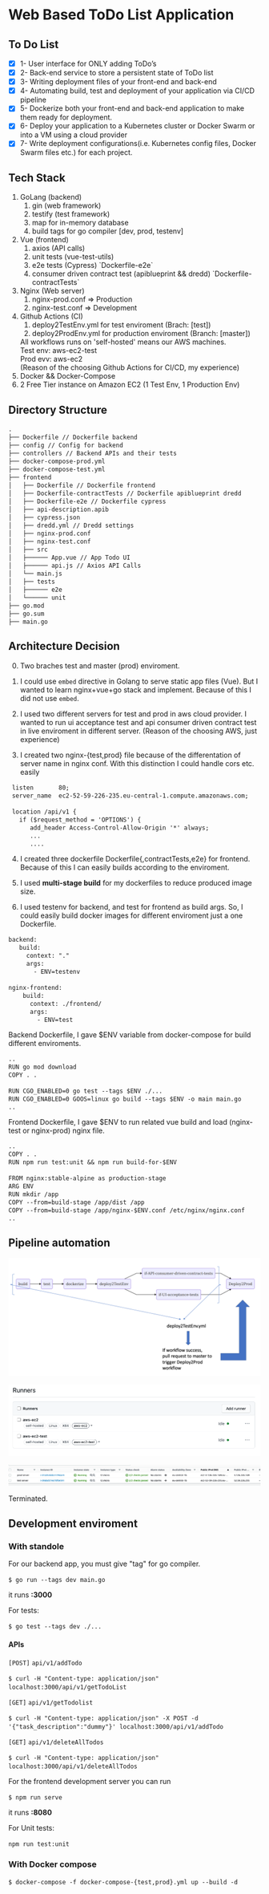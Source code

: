 # Web Based ToDo List Application

## To Do List

- [x] 1- User interface for ONLY adding ToDo’s
- [x] 2- Back-end service to store a persistent state of ToDo list
- [x] 3- Writing deployment files of your front-end and back-end
- [x] 4- Automating build, test and deployment of your application via CI/CD pipeline
- [x] 5- Dockerize both your front-end and back-end application to make them ready for deployment.
- [x] 6- Deploy your application to a Kubernetes cluster or Docker Swarm or into a VM using a cloud provider
- [x] 7- Write deployment configurations(i.e. Kubernetes config files, Docker Swarm files etc.) for each project.

## Tech Stack

<ol>
<li>GoLang (backend)
    <ol>
        <li>gin (web framework)</li>
        <li>testify (test framework)</li>
        <li>map for in-memory database</li>
        <li>build tags for go compiler [dev, prod, testenv]</li>
    </ol>
</li>

<li> Vue (frontend) 
    <ol>
        <li>axios (API calls)</li>
        <li>unit tests (vue-test-utils)</li>
        <li>e2e tests (Cypress) `Dockerfile-e2e`</li>
        <li>consumer driven contract test (apiblueprint && dredd) `Dockerfile-contractTests` </li>
    </ol>
</li>

<li>Nginx (Web server)
    <ol>
        <li>nginx-prod.conf => Production</li>
        <li>nginx-test.conf => Development</li>
    </ol>
</li>


<li>Github Actions (CI)
    <ol>
        <li>deploy2TestEnv.yml for test enviroment (Brach: [test]) </li>
        <li>deploy2ProdEnv.yml for production enviroment (Branch: [master]) </li>
    </ol>
    All workflows runs on 'self-hosted' means our AWS machines. <br/> 
    Test env: aws-ec2-test <br/> 
    Prod evv: aws-ec2 <br/>
    (Reason of the choosing Github Actions for CI/CD, my experience)
</li>

<li>Docker && Docker-Compose</li>

<li>2 Free Tier instance on Amazon EC2 (1 Test Env, 1 Production Env)</li>
</ol>

## Directory Structure
```
.
├── Dockerfile // Dockerfile backend
├── config // Config for backend
├── controllers // Backend APIs and their tests
├── docker-compose-prod.yml 
├── docker-compose-test.yml
├── frontend
│   ├── Dockerfile // Dockerfile frontend
│   ├── Dockerfile-contractTests // Dockerfile apiblueprint dredd
│   ├── Dockerfile-e2e // Dockerfile cypress
│   ├── api-description.apib 
│   ├── cypress.json
│   ├── dredd.yml // Dredd settings
│   ├── nginx-prod.conf 
│   ├── nginx-test.conf
│   ├── src
│   ├────── App.vue // App Todo UI
│   ├────── api.js // Axios API Calls
│   └── main.js
│   ├── tests
│   ├────── e2e
│   └────── unit
├── go.mod
├── go.sum
├── main.go

```

## Architecture Decision

0. Two braches test and master (prod) enviroment.

1. I could use `embed` directive in Golang to serve static app files (Vue).
But I wanted to learn nginx+vue+go stack and implement. Because of this I did not use
`embed`.

2. I used two different servers for test and prod in aws cloud provider. 
I wanted to run ui acceptance test and api consumer driven contract test 
in live enviroment in different server. 
(Reason of the choosing AWS, just experience)

3. I created two nginx-{test,prod} file because of the differentation of server name in nginx conf.
With this distinction I could handle cors etc. easily

```
 listen       80;
 server_name  ec2-52-59-226-235.eu-central-1.compute.amazonaws.com;

 location /api/v1 {
   if ($request_method = 'OPTIONS') {
      add_header Access-Control-Allow-Origin '*' always;
      ...
      ....
```

4. I created three dockerfile Dockerfile{,contractTests,e2e} for frontend. Because of this
I can easily builds according to the enviroment.

5. I used **multi-stage build** for my dockerfiles to reduce 
produced image size.

6. I used testenv for backend, and test for frontend as build args. So,
I could easily build docker images for different enviroment just a one Dockerfile.

```
backend:
   build:
     context: "."
     args:
       - ENV=testenv

nginx-frontend:
    build:
      context: ./frontend/
      args:
        - ENV=test
```

Backend Dockerfile, I gave $ENV variable from docker-compose for build 
different enviroments.

```
..
RUN go mod download
COPY . .

RUN CGO_ENABLED=0 go test --tags $ENV ./...
RUN CGO_ENABLED=0 GOOS=linux go build --tags $ENV -o main main.go
..
```

Frontend Dockerfile, I gave $ENV to run related vue build 
and load (nginx-test or nginx-prod) nginx file.
 
```
..
COPY . .
RUN npm run test:unit && npm run build-for-$ENV

FROM nginx:stable-alpine as production-stage
ARG ENV
RUN mkdir /app
COPY --from=build-stage /app/dist /app
COPY --from=build-stage /app/nginx-$ENV.conf /etc/nginx/nginx.conf
..
```

## Pipeline automation

![](images/pipelinearch.png)

![](images/action-runners.png)

![](images/ec2-instances.png)

Terminated.

## Development enviroment

### With standole

For our backend app, you must give "tag" for go compiler. 

`$ go run --tags dev main.go` 

it runs **:3000**

For tests: 

`$ go test --tags dev ./...`

#### APIs

`[POST]` `api/v1/addTodo` 

`$ curl -H "Content-type: application/json" localhost:3000/api/v1/getTodoList`

`[GET]` `api/v1/getTodolist` 

`$ curl -H "Content-type: application/json" -X POST -d '{"task_description":"dummy"}' localhost:3000/api/v1/addTodo`

`[GET]` `api/v1/deleteAllTodos`

`$ curl -H "Content-type: application/json" localhost:3000/api/v1/deleteAllTodos`

For the frontend development server you can run 

`$ npm run serve` 

it runs **:8080**

For Unit tests:

`npm run test:unit`

### With Docker compose

`$ docker-compose -f docker-compose-{test,prod}.yml up --build -d`  